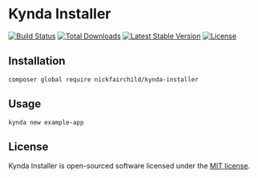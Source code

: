 # Kynda Installer

<a href="https://github.com/nickfairchild/kynda-installer/actions"><img src="https://github.com/nickfairchild/kynda-installer/workflows/tests/badge.svg" alt="Build Status"></a>
<a href="https://packagist.org/packages/nickfairchild/kynda-installer"><img src="https://img.shields.io/packagist/dt/nickfairchild/kynda-installer?style=flat-square" alt="Total Downloads"></a>
<a href="https://packagist.org/packages/nickfairchild/kynda-installer"><img src="https://img.shields.io/packagist/v/nickfairchild/kynda-installer?style=flat-square" alt="Latest Stable Version"></a>
<a href="https://packagist.org/packages/nickfairchild/kynda-installer"><img src="https://img.shields.io/packagist/l/nickfairchild/kynda-installer?style=flat-square" alt="License"></a>

## Installation

```shell
composer global require nickfairchild/kynda-installer
```

## Usage
```shell
kynda new example-app
```

## License

Kynda Installer is open-sourced software licensed under the [MIT license](LICENSE.md).
